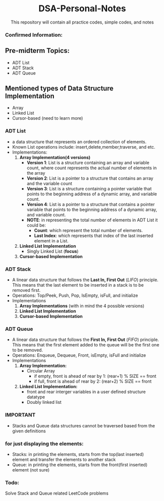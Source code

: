 <div align = "center">
<h1>DSA-Personal-Notes</h1>
<span>This repository will contain all practice codes, simple codes, and notes</span>
</div>

### Confirmed Information:

## Pre-midterm Topics:
- ADT List
- ADT Stack
- ADT Queue

## Mentioned types of Data Structure Implementation 
- Array
- Linked List
- Cursor-based (need to learn more)

### ADT List
- a data structure that represents an ordered collection of elements.
- Known List operations include: insert,delete,member,traverse, and etc.
- Implementations:
	1. **Array Implementation(4 versions)**
		- **Version 1**: List is a structure containing an array and variable count, where count represents the actual number of elements in the array
		- **Version 2**: List is a pointer to a structure that contains an array and the variable count
		- **Version 3**: List is a structure containing a pointer variable that points to the beginning address of a dynamic array, and variable count.
		- **Version 4**: List is a pointer to a structure that contains a pointer variable that points to the beginning address of a dynamic array, and variable count.
		- **NOTE**: in representing the total number of elements in ADT List it could be:
			- **Count**: which represent the total number of elements.
			- **Last Index**: which represents that index of the last inserted element in a List.
	2. **Linked List Implementation**
		- Singly Linked List (**focus**)
	3. **Cursor-based Implementation**

### ADT Stack 
- A linear data structure that follows the **Last In, First Out** (*LIFO*) principle. This means that the last element to be inserted in a stack is to be removed first.
- Operations: Top/Peek, Push, Pop, IsEmpty, isFull, and initialize
- Implementations
	1. **Array Implementations** (with in mind the 4 possible versions)
	2. **Linked List Implementation**
	3. **Cursor-based Implementation**

### ADT Queue
- A linear data structure that follows the **First In, First Out** (*FIFO*) principle. This means that the first element added to the queue will be the first one to be removed.
- Operations: Enqueue, Dequeue, Front, isEmpty, isFull and initialize
- Implementations
	1.  **Array Implementation:**
		- Circular Array
			- if empty, front is ahead of rear by 1: (rear+1) % SIZE == front
  			- if full, front is ahead of rear by 2: (rear+2) % SIZE == front
	2. **Linked List Implementation:**
		- front and rear interger variables in a user defined structure datatype
		- Doubly linked list

### IMPORTANT
- Stacks and Queue data structures cannot be traversed based from the given definitions
### for just displaying the elements:
- Stacks: in printing the elements, starts from the top(last inserted) element and transfer the elements to another stack
- Queue: in printing the elements, starts from the front(first inserted) element (not sure)

### Todo:
Solve Stack and Queue related LeetCode problems

